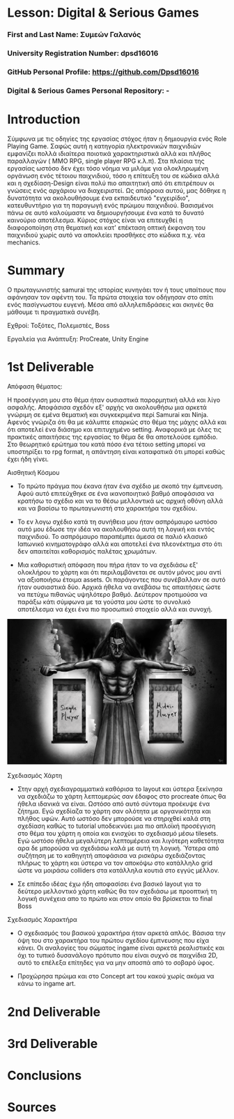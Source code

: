 # Lesson: Digital & Serious Games

### First and Last Name: Συμεών Γαλανός
### University Registration Number: dpsd16016
### GitHub Personal Profile: https://github.com/Dpsd16016
### Digital & Serious Games Personal Repository: -

# Introduction

Σύμφωνα με τις οδηγίες της εργασίας στόχος ήταν η δημιουργία ενός Role Playing Game. Σαφώς αυτή η κατηγορία ηλεκτρονικών παιχνιδιών εμφανίζει πολλά ιδιαίτερα ποιοτικά χαρακτηριστικά αλλά και πλήθος παραλλαγών ( MMO RPG, single player RPG κ.λ.π). Στα πλαίσια της εργασίας ωστόσο δεν έχει τόσο νόημα να μιλάμε για ολοκληρωμένη οργάνωση ενός τέτοιου παιχνιδιού, τόσο η επίτευξη του σε κώδικα αλλά και η σχεδίαση-Design είναι πολύ πιο απαιτητική από ότι επιτρέπουν οι γνώσεις ενός αρχάριου να διαχειριστεί. Ως απόρροια αυτού, μας δόθηκε η δυνατότητα να ακολουθήσουμε ένα εκπαιδευτικό "εγχειρίδιο", κατευθυντήριο για τη παραγωγή ενός πρώιμου παιχνιδιού. Βασισμένοι πάνω σε αυτό καλούμαστε να δημιουργήσουμε ένα κατά το δυνατό καινούριο αποτέλεσμα. Κύριος στόχος είναι να επιτευχθεί η διαφοροποίηση στη θεματική και κατ' επέκταση οπτική έκφανση του παιχνιδιού χωρίς αυτό να αποκλείει προσθήκες στο κώδικα π.χ. νέα mechanics.

# Summary

Ο πρωταγωνιστής samurai της ιστορίας κυνηγάει τον ή τους υπαίτιους που αφάνησαν τον αφέντη του. Τα πρώτα στοιχεία τον οδήγησαν στο σπίτι ενός πασίγνωστου ευγενή. Μέσα από αλληλεπιδράσεις και σκηνές θα μάθουμε τι πραγματικά συνέβη.

Εχθροί: Τοξότες, Πολεμιστές, Boss

Εργαλεία για Ανάπτυξη: ProCreate, Unity Engine

# 1st Deliverable

Απόφαση θέματος:

Η προσέγγιση μου στο θέμα ήταν ουσιαστικά παρορμητική αλλά και λίγο ασφαλής. Αποφάσισα σχεδόν εξ' αρχής να ακολουθήσω μια αρκετά γνώριμη σε εμένα θεματική και συγκεκριμένα περί Samurai και Ninja. Αφενός γνώριζα ότι θα με κάλυπτε επαρκώς στο θέμα της μάχης αλλά και ότι αποτελεί ένα διάσημο και επιτυχημένο setting. Αναφορικά με όλες τις πρακτικές απαιτήσεις της εργασίας το θέμα δε θα αποτελούσε εμπόδιο. Στο θεωρητικό ερώτημα του κατά πόσο ένα τέτοιο setting μπορεί να υποστηρίξει το rpg format, η απάντηση είναι καταφατικά ότι μπορεί καθώς έχει ήδη γίνει.


Αισθητική Κόσμου

- Το πρώτο πράγμα που έκανα ήταν ένα σχέδιο με σκοπό την έμπνευση. Αφού αυτό επιτεύχθηκε σε ένα ικανοποιητικό βαθμό αποφάσισα να κρατήσω το σχέδιο και να το θέσω μελλοντικά ως αρχική οθόνη αλλά και να βασίσω το πρωταγωνιστή στο χαρακτήρα του σχεδίου.

-  Το εν λογω σχέδιο κατά τη συνήθεια μου ήταν ασπρόμαυρο ωστόσο αυτό μου έδωσε την ιδέα να ακολουθήσω αυτή τη λογική και εντός παιχνιδιού. Το ασπρόμαυρο παραπέμπει άμεσα σε παλιό κλασικό Ιαπωνικό κινηματογράφο αλλά και αποτελεί ένα πλεονέκτημα στο ότι δεν απαιτείται καθορισμός παλέτας χρωμάτων.

- Μια καθοριστική απόφαση που πήρα ήταν το να σχεδιάσω εξ' ολοκλήρου το χάρτη και ότι περιλαμβάνεται σε αυτόν μόνος μου αντί να αξιοποιήσω έτοιμα assets. Οι παράγοντες που συνέβαλλαν σε αυτό ήταν ουσιαστικά δύο. Αρχικά ήθελα να ανεβάσω τις απαιτήσεις ώστε να πετύχω πιθανώς υψηλότερο βαθμό. Δεύτερον προτιμούσα να παράξω κάτι σύμφωνα με τα γούστα μου ώστε το συνολικό αποτέλεσμα να έχει ένα πιο προσωπικό στοιχείο αλλά και συνοχή.

![](CoverArt.png)

Σχεδιασμός Χάρτη

- Στην αρχή σχεδιαγραμματικά καθόρισα το layout και ύστερα ξεκίνησα να σχεδιάζω το χάρτη λεπτομερώς σαν έδαφος στο procreate όπως θα ήθελα ιδανικά να είναι. Ωστόσο από αυτό σύντομα προέκυψε ένα ζήτημα. Εγώ σχεδίαζα το χάρτη σαν ολότητα με οργανικότητα και πλήθος υφών. Αυτό ωστόσο δεν μπορούσε να στηριχθεί καλά στη σχεδίαση καθώς το tutorial υποδεικνύει μια πιο απλοϊκή προσέγγιση στο θέμα του χάρτη η οποία και ενισχύει το σχεδιασμό μέσω tilesets. Εγώ ωστόσο ήθελα μεγαλύτερη λεπτομέρεια και λιγότερη καθετότητα αρα δε μπορούσα να σχεδιάσω καλά με αυτή τη λογική. Ύστερα από συζήτηση με το καθηγητή αποφάσισα να ρισκάρω σχεδιάζοντας πλήρως το χάρτη και ύστερα να τον αποκόψω στο κατάλληλο grid ώστε να μοιράσω colliders στα κατάλληλα κουτιά στο εγγύς μέλλον.

- Σε επίπεδο ιδέας έχω ήδη αποφασίσει ένα βασικό layout για το δεύτερο μελλοντικό χάρτη καθώς θα τον σχεδιάσω με προοπτική τη λογική συνέχεια απο το πρώτο και στον οποίο θα βρίσκεται το final Boss


Σχεδιασμός Χαρακτήρα

- Ο σχεδιασμός του βασικού χαρακτήρα ήταν αρκετά απλός. Βάσισα την όψη του στο χαρακτήρα του πρώτου σχεδίου έμπνευσης που είχα κάνει. Οι αναλογίες του σώματος ingame είναι αρκετά ρεαλιστικές και όχι το τυπικό δυσανάλογο πρότυπο που είναι συχνό σε παιχνίδια 2D, αυτό το επέλεξα επίτηδες για να μην αποσπά από το σοβαρό ύφος.

- Προχώρησα πρώιμα και στο Concept art του κακού χωρίς ακόμα να κάνω το ingame art.

# 2nd Deliverable


# 3rd Deliverable 


# Conclusions


# Sources
